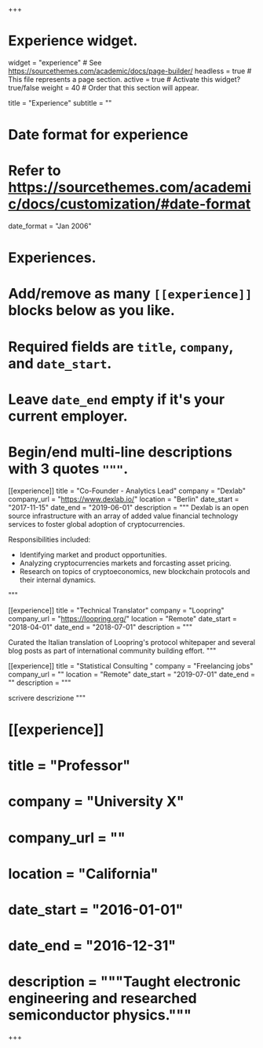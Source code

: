 +++
# Experience widget.
widget = "experience"  # See https://sourcethemes.com/academic/docs/page-builder/
headless = true  # This file represents a page section.
active = true  # Activate this widget? true/false
weight = 40  # Order that this section will appear.

title = "Experience"
subtitle = ""

# Date format for experience
#   Refer to https://sourcethemes.com/academic/docs/customization/#date-format
date_format = "Jan 2006"

# Experiences.
#   Add/remove as many `[[experience]]` blocks below as you like.
#   Required fields are `title`, `company`, and `date_start`.
#   Leave `date_end` empty if it's your current employer.
#   Begin/end multi-line descriptions with 3 quotes `"""`.
[[experience]]
  title = "Co-Founder - Analytics Lead"
  company = "Dexlab"
  company_url = "https://www.dexlab.io/"
  location = "Berlin"
  date_start = "2017-11-15"
  date_end = "2019-06-01"
  description = """
  Dexlab is an open source infrastructure with an array of added value financial technology services to foster global adoption of cryptocurrencies.
  
  Responsibilities included:
  
  * Identifying market and product opportunities.
  * Analyzing cryptocurrencies markets and forcasting asset pricing.
  * Research on topics of cryptoeconomics, new blockchain protocols and their internal dynamics.
  
  """
  
  [[experience]]
  title = "Technical Translator"
  company = "Loopring"
  company_url = "https://loopring.org/"
  location = "Remote"
  date_start = "2018-04-01"
  date_end = "2018-07-01"
  description = """
  
  Curated the Italian translation of Loopring's protocol whitepaper and several blog posts as part of international community building effort.
  """
  
  [[experience]]
  title = "Statistical Consulting "
  company = "Freelancing jobs"
  company_url = ""
  location = "Remote"
  date_start = "2019-07-01"
  date_end = ""
  description = """
  
  scrivere descrizione
  """

# [[experience]]
#  title = "Professor"
#  company = "University X"
#  company_url = ""
#  location = "California"
#  date_start = "2016-01-01"
#  date_end = "2016-12-31"
#  description = """Taught electronic engineering and researched semiconductor physics."""

+++
